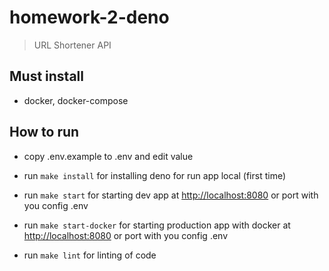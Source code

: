 # homework-2-deno

> URL Shortener API

## Must install

- docker, docker-compose

## How to run
- copy .env.example to .env and edit value

- run `make install` for installing deno for run app local (first time)

- run `make start` for starting dev app at
  [http://localhost:8080](http://localhost:8080) or port with you config .env

- run `make start-docker` for starting production app with docker at
  [http://localhost:8080](http://localhost:8080) or port with you config .env

- run `make lint` for linting of code
